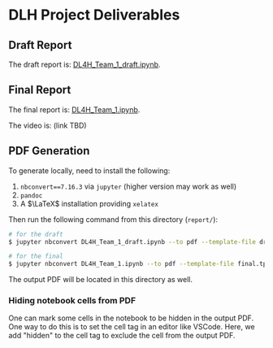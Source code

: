 # DLH Project Deliverables

## Draft Report

The draft report is: [DL4H_Team_1_draft.ipynb](DL4H_Team_1_draft.ipynb).

## Final Report

The final report is: [DL4H_Team_1.ipynb](DL4H_Team_1.ipynb).

The video is: (link TBD)

## PDF Generation

To generate locally, need to install the following:

1. `nbconvert==7.16.3` via `jupyter` (higher version may work as well)
2. `pandoc`
3. A $\LaTeX$ installation providing `xelatex`

Then run the following command from this directory (`report/`):

```bash
# for the draft
$ jupyter nbconvert DL4H_Team_1_draft.ipynb --to pdf --template-file draft.tplx --TagRemovePreprocessor.remove_cell_tags="hidden"

# for the final
$ jupyter nbconvert DL4H_Team_1.ipynb --to pdf --template-file final.tplx --TagRemovePreprocessor.remove_cell_tags="hidden"
```

The output PDF will be located in this directory as well.


### Hiding notebook cells from PDF

One can mark some cells in the notebook to be hidden in the output PDF. One way to do this is to set the cell tag in an editor like VSCode. Here, we add "hidden" to the cell tag to exclude the cell from the output PDF.

